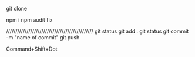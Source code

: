 git clone

npm i
npm audit fix




///////////////////////////////////////////////
git status 
git add .
git status 
git commit -m "name of commit" 
git push

Command+Shift+Dot